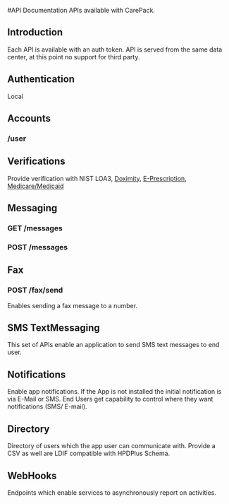 #API Documentation
APIs available with CarePack.

## Introduction
Each API is available with an auth token. API is served from the same data center, at this point no support for third party.

## Authentication
Local

## Accounts
### /user

## Verifications
Provide verification with NIST LOA3, [Doximity](http://developer.doximity.com/profile.html), [E-Prescription](http://www.deadiversion.usdoj.gov/21cfr/cfr/1311/subpart_c100.htm#105), [Medicare/Medicaid](http://www.jointcommission.org/assets/1/18/20110705_LTC_Credentialing.pdf)

## Messaging
### GET /messages
### POST /messages

## Fax
### POST /fax/send 
Enables sending a fax message to a number.

## SMS TextMessaging
This set of APIs enable an application to send SMS text messages to end user.

## Notifications
Enable app notifications. If the App is not installed the initial notification is via E-Mail or SMS. End Users get capability to control where they want notifications (SMS/ E-mail).

## Directory
Directory of users which the app user can communicate with. Provide a CSV as well are LDIF compatible with HPDPlus Schema.

## WebHooks
Endpoints which enable services to asynchronously report on activities.